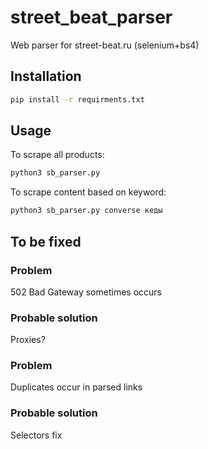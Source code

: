 # street_beat_parser
Web parser for street-beat.ru (selenium+bs4)

## Installation
```bash
pip install -r requirments.txt
```


## Usage
To scrape all products:
```bash
python3 sb_parser.py
```

To scrape content based on keyword:
```bash
python3 sb_parser.py converse кеды
```
## To be fixed
### Problem
502 Bad Gateway sometimes occurs
### Probable solution
Proxies?
### Problem
Duplicates occur in parsed links
### Probable solution
Selectors fix
